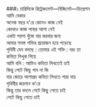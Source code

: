 ###১
চারিদিকে রিট্রেঞ্চমেন্ট‌‌—বিজিনেট—ডিপ্রেশন  
আমি বেকার   
অনেক বছর ধ'রে কোনও কাজ নেই   
কোথাও কাজ পাবার আশা নেই   
একটা পয়সা খুঁজে বার করবার জন্য   
আমার সমস্ত শক্তির প্রয়োজন হয়ে পড়েছে   
পৃথিবী যেন বলছে : তোমার এই শক্তি : বরং তা   
	কবিতা লিখুক গিয়ে   
আমি বলি : আমিও কবিতা লিখতেই চাই  
	কিন্তু পেটে কিছু পাব না কি  
	যার জোরে আশাপ্রদ কবিতা লিখতে পারা যায়  
	পৃথিবীর জয়গান ক'রে  
	কিন্তু তার বদলে পেটে কিছু পেতে চাই  
	পেটে কিছু পেতে চাই  
